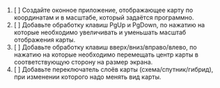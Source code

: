 1. [ ] Создайте оконное приложение, отображающее карту по координатам и в масштабе, который задаётся программно.
2. [ ] Добавьте обработку клавиш PgUp и PgDown, по нажатию на которые необходимо увеличивать и уменьшать масштаб отображения карты.
3. [ ] Добавьте обработку клавиш вверх/вниз/вправо/влево, по нажатию на которые необходимо перемещать центр карты в соответствующую сторону на размер экрана.
4. [ ] Добавьте переключатель слоёв карты (схема/спутник/гибрид), при изменении которого надо менять вид карты.